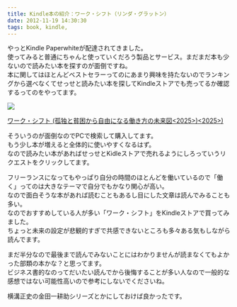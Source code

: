 ```yaml
---
title: Kindle本の紹介：ワーク・シフト（リンダ・グラットン）
date: 2012-11-19 14:30:30
tags: book, kindle,
---
```


やっとKindle Paperwhiteが配達されてきました。<br>
使ってみると普通にちゃんと使っていくだろう製品とサービス。まだまだ本も少ないので読みたい本を探すのが面倒ですね。<br>
本に関してはほとんどベストセラーってのにあまり興味を持たないのでランキングから選べなくてせっせと読みたい本を探してKindleストアでも売ってるか確認するってのをやってます。

<div class="amazon-wrapper">
<p class="amazon-image">
<a href="http://www.amazon.co.jp/gp/product/B009DFJE9Q/ref=as_li_ss_il?ie=UTF8&camp=247&creative=7399&creativeASIN=B009DFJE9Q&linkCode=as2&tag=uuuu-22"><img border="0" src="http://ws.assoc-amazon.jp/widgets/q?_encoding=UTF8&ASIN=B009DFJE9Q&Format=_SL160_&ID=AsinImage&MarketPlace=JP&ServiceVersion=20070822&WS=1&tag=uuuu-22" ></a><img src="http://www.assoc-amazon.jp/e/ir?t=uuuu-22&l=as2&o=9&a=B009DFJE9Q" width="1" height="1" border="0" alt="" style="border:none !important; margin:0px !important;" />
</p>
<p class="amazon-text">
<a href="http://www.amazon.co.jp/gp/product/B009DFJE9Q/ref=as_li_ss_tl?ie=UTF8&camp=247&creative=7399&creativeASIN=B009DFJE9Q&linkCode=as2&tag=uuuu-22">ワーク・シフト (孤独と貧困から自由になる働き方の未来図&lt;2025&gt;)<2025>)</a><img src="http://www.assoc-amazon.jp/e/ir?t=uuuu-22&l=as2&o=9&a=B009DFJE9Q" width="1" height="1" border="0" alt="" style="border:none !important; margin:0px !important;" />
</p>
</div>

そういうのが面倒なのでPCで検索して購入してます。<br>
もう少し本が増えると全体的に使いやすくなるはず。<br>
なので読みたい本があればせっせとKidleストアで売れるようにしろっていうリクエストをクリックしてます。

フリーランスになってもやっぱり自分の時間のほとんどを働いているので「働く」ってのは大きなテーマで自分でもかなり関心が高い。<br>
なので面白そうな本があれば読むこともあるし目にした文章は読んでみることも多い。<br>
なのでおすすめしている人が多い「ワーク・シフト」をKindleストアで買ってみました。<br>
ちょっと未来の設定が悲観的すぎで共感できないところも多々ある気もしながら読んでます。

まだ半分なので最後まで読んでみないことにはわかりませんが読まなくてもよかった部類の本かな？と思ってます。<br>
ビジネス書的なのってだいたい読んでから後悔することが多い人なので一般的な感想ではない可能性高いので参考にしないでくださいね。<br>

横溝正史の金田一耕助シリーズとかにしておけば良かったです。